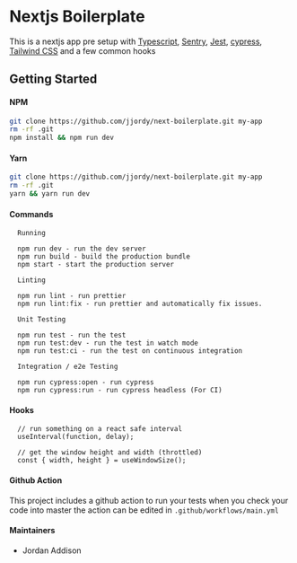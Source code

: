 # Nextjs Boilerplate

This is a nextjs app pre setup with [Typescript](https://www.typescriptlang.org/), [Sentry](https://sentry.io), [Jest](https://jestjs.io), [cypress](https://cypress.io), [Tailwind CSS](https://tailwindcss.com/) and a few common hooks

## Getting Started

#### NPM

```bash
git clone https://github.com/jjordy/next-boilerplate.git my-app
rm -rf .git
npm install && npm run dev
```

#### Yarn

```bash
git clone https://github.com/jjordy/next-boilerplate.git my-app
rm -rf .git
yarn && yarn run dev
```

#### Commands

```
  Running

  npm run dev - run the dev server
  npm run build - build the production bundle
  npm start - start the production server

  Linting

  npm run lint - run prettier
  npm run lint:fix - run prettier and automatically fix issues.

  Unit Testing

  npm run test - run the test
  npm run test:dev - run the test in watch mode
  npm run test:ci - run the test on continuous integration

  Integration / e2e Testing

  npm run cypress:open - run cypress
  npm run cypress:run - run cypress headless (For CI)
```

#### Hooks

```
  // run something on a react safe interval
  useInterval(function, delay);

  // get the window height and width (throttled)
  const { width, height } = useWindowSize();
```

#### Github Action
This project includes a github action to run your tests when you check your code into master the action can be edited in ```.github/workflows/main.yml```

#### Maintainers

* Jordan Addison